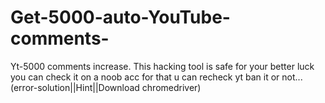 # Get-5000-auto-YouTube-comments-
Yt-5000 comments increase. This hacking tool is safe for your better luck you can check it on a noob acc for that u can recheck yt ban it or not...(error-solution||Hint||Download chromedriver)
